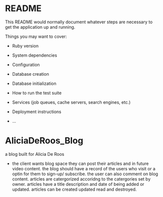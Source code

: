 

# README

This README would normally document whatever steps are necessary to get the
application up and running.

Things you may want to cover:

* Ruby version

* System dependencies

* Configuration

* Database creation

* Database initialization

* How to run the test suite

* Services (job queues, cache servers, search engines, etc.)

* Deployment instructions

* ...

# AliciaDeRoos_Blog
a blog built for Alicia De Roos

+ the client wants blog space they can post their articles and in future video content. the blog should have a record of the users who visit or a optin for them to sign-up/ subscribe. the user can also comment on blog content. articles are catergorized accoridng to the catergories set by owner. articles have a title description and date of being added or updated. articles can be created updated read and destroyed.


